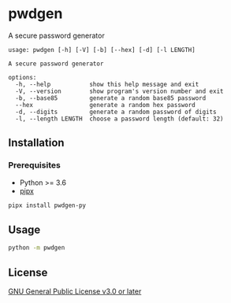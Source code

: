 # pwdgen

A secure password generator

```text
usage: pwdgen [-h] [-V] [-b] [--hex] [-d] [-l LENGTH]

A secure password generator

options:
  -h, --help           show this help message and exit
  -V, --version        show program's version number and exit
  -b, --base85         generate a random base85 password
  --hex                generate a random hex password
  -d, --digits         generate a random password of digits
  -l, --length LENGTH  choose a password length (default: 32)
```

## Installation

### Prerequisites

- Python >= 3.6
- [pipx](https://pipx.pypa.io/stable/installation/#on-linux)

```sh
pipx install pwdgen-py
```

## Usage

```sh
python -m pwdgen
```

## License

[GNU General Public License v3.0 or later](https://github.com/mentiferous/pwdgen/blob/main/LICENSE)
